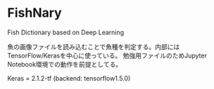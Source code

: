 # FishNary
Fish Dictionary based on Deep Learning

魚の画像ファイルを読み込むことで魚種を判定する。内部にはTensorFlow/Kerasを中心に使っている。
勉強用ファイルのためJupyter Notebook環境での動作を前提としてる。

Keras = 2.1.2-tf (backend: tensorflow1.5.0)
